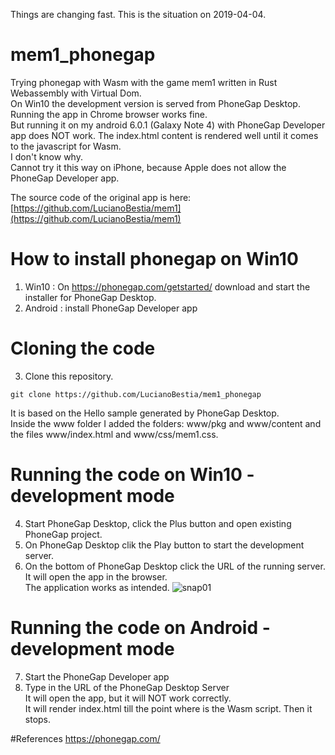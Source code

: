 Things are changing fast. This is the situation on 2019-04-04.
# mem1_phonegap
Trying phonegap with Wasm with the game mem1 written in Rust Webassembly with Virtual Dom.  
On Win10 the development version is served from PhoneGap Desktop.  
Running the app in Chrome browser works fine.  
But running it on my android 6.0.1 (Galaxy Note 4) with PhoneGap Developer app does NOT work. 
The index.html content is rendered well until it comes to the javascript for Wasm.  
I don't know why.  
Cannot try it this way on iPhone, because Apple does not allow the PhoneGap Developer app.  

The source code of the original app is here:  
[https://github.com/LucianoBestia/mem1](https://github.com/LucianoBestia/mem1)  

# How to install phonegap on Win10
1. Win10 : On https://phonegap.com/getstarted/ download and start the installer for PhoneGap Desktop.  
2. Android : install PhoneGap Developer app  

# Cloning the code
3. Clone this repository.  
```
git clone https://github.com/LucianoBestia/mem1_phonegap
```
It is based on the Hello sample generated by PhoneGap Desktop.  
Inside the www folder I added the folders: www/pkg and www/content and the files www/index.html and www/css/mem1.css.  

# Running the code on Win10 - development mode
4. Start PhoneGap Desktop, click the Plus button and open existing PhoneGap project.
5. On PhoneGap Desktop clik the Play button to start the development server.
6. On the bottom of PhoneGap Desktop click the URL of the running server. It will open the app in the browser.  
The application works as intended.
![snap01](https://user-images.githubusercontent.com/31509965/55611398-94de4a00-57af-11e9-9e75-0b00266d6270.JPG)

# Running the code on Android - development mode
7. Start the PhoneGap Developer app  
8. Type in the URL of the PhoneGap Desktop Server  
It will open the app, but it will NOT work correctly.  
It will render index.html till the point where is the Wasm script. Then it stops.  




#References
https://phonegap.com/



